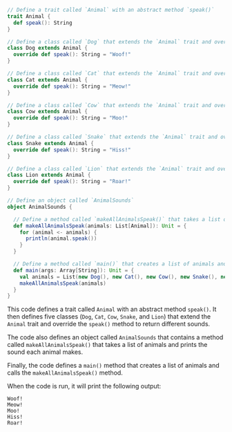 ```scala
// Define a trait called `Animal` with an abstract method `speak()`
trait Animal {
  def speak(): String
}

// Define a class called `Dog` that extends the `Animal` trait and overrides the `speak()` method
class Dog extends Animal {
  override def speak(): String = "Woof!"
}

// Define a class called `Cat` that extends the `Animal` trait and overrides the `speak()` method
class Cat extends Animal {
  override def speak(): String = "Meow!"
}

// Define a class called `Cow` that extends the `Animal` trait and overrides the `speak()` method
class Cow extends Animal {
  override def speak(): String = "Moo!"
}

// Define a class called `Snake` that extends the `Animal` trait and overrides the `speak()` method
class Snake extends Animal {
  override def speak(): String = "Hiss!"
}

// Define a class called `Lion` that extends the `Animal` trait and overrides the `speak()` method
class Lion extends Animal {
  override def speak(): String = "Roar!"
}

// Define an object called `AnimalSounds`
object AnimalSounds {

  // Define a method called `makeAllAnimalsSpeak()` that takes a list of animals and prints the sound each animal makes
  def makeAllAnimalsSpeak(animals: List[Animal]): Unit = {
    for (animal <- animals) {
      println(animal.speak())
    }
  }

  // Define a method called `main()` that creates a list of animals and calls the `makeAllAnimalsSpeak()` method
  def main(args: Array[String]): Unit = {
    val animals = List(new Dog(), new Cat(), new Cow(), new Snake(), new Lion())
    makeAllAnimalsSpeak(animals)
  }
}
```

This code defines a trait called `Animal` with an abstract method `speak()`. It then defines five classes (`Dog`, `Cat`, `Cow`, `Snake`, and `Lion`) that extend the `Animal` trait and override the `speak()` method to return different sounds.

The code also defines an object called `AnimalSounds` that contains a method called `makeAllAnimalsSpeak()` that takes a list of animals and prints the sound each animal makes.

Finally, the code defines a `main()` method that creates a list of animals and calls the `makeAllAnimalsSpeak()` method.

When the code is run, it will print the following output:

```
Woof!
Meow!
Moo!
Hiss!
Roar!
```